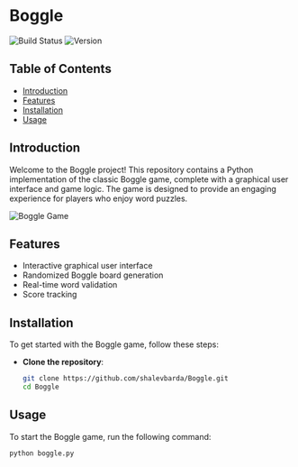 # Boggle

![Build Status](https://img.shields.io/badge/build-passing-brightgreen)
![Version](https://img.shields.io/badge/version-1.0.0-blue)

## Table of Contents
- [Introduction](#introduction)
- [Features](#features)
- [Installation](#installation)
- [Usage](#usage)

## Introduction
Welcome to the Boggle project! This repository contains a Python implementation of the classic Boggle game, complete with a graphical user interface and game logic. The game is designed to provide an engaging experience for players who enjoy word puzzles.

![Boggle Game](https://blog.allaboutlearningpress.com/wp-content/uploads/2019/01/Boggle-Game-1-550x413.png)

## Features
- Interactive graphical user interface
- Randomized Boggle board generation
- Real-time word validation
- Score tracking

## Installation
To get started with the Boggle game, follow these steps:

- **Clone the repository**:
    ```sh
    git clone https://github.com/shalevbarda/Boggle.git
    cd Boggle
    ```

## Usage
To start the Boggle game, run the following command:

```sh
python boggle.py
